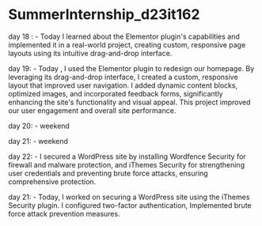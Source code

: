 # SummerInternship_d23it162

day 18 : - Today I learned about the Elementor plugin's capabilities and implemented it in a real-world project, creating          custom, responsive page layouts using its intuitive drag-and-drop interface.

day 19:  - Today , I used the Elementor plugin to redesign our homepage. By leveraging its drag-and-drop interface, I              created a custom, responsive layout that improved user navigation. I added dynamic content blocks, 
         optimized images, and incorporated feedback forms, significantly enhancing the site's functionality and visual            appeal. This project improved our user engagement and overall site performance.

day 20: - weekend 

day 21: - weekend 

day 22: - I secured a WordPress site by installing Wordfence Security for firewall and malware protection, and iThemes            Security for strengthening user credentials and preventing brute force attacks, ensuring comprehensive protection.
         
day 21: - Today, I worked on securing a WordPress site using the iThemes Security plugin. I configured two-factor                 authentication, Implemented brute force attack prevention measures.
